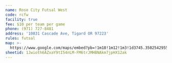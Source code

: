 ```yaml
---
name: Rose City Futsal West
code: rcfw
facility: true
fee: $10 per team per game
phone: (971) 727-8481
address: '10831 Cascade Ave, Tigard OR 97223'
rules: futsal
map: >-
  https://www.google.com/maps/embed?pb=!1m18!1m12!1m3!1d3745.35025429552!2d-122.78256469073135!3d45.44227462571964!2m3!1f0!2f0!3f0!3m2!1i1024!2i768!4f13.1!3m3!1m2!1s0x54950cfd32ae1a4f%3A0x2e3594f148ec9caa!2sRose+City+Futsal+Tigard!5e0!3m2!1sen!2sus!4v1485324904142 
sheetid: 1Jwioth6AZxaY9tI54nLM-FM6trJMHBNAkm7jpHX12ak
---
```

